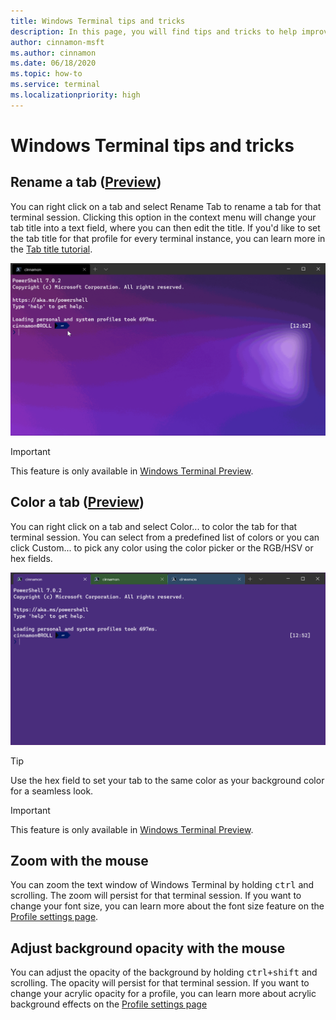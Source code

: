 ```yaml
---
title: Windows Terminal tips and tricks
description: In this page, you will find tips and tricks to help improve your Windows Terminal experience.
author: cinnamon-msft
ms.author: cinnamon
ms.date: 06/18/2020
ms.topic: how-to
ms.service: terminal
ms.localizationpriority: high
---
```


# Windows Terminal tips and tricks

## Rename a tab ([Preview](https://aka.ms/terminal-preview/))

You can right click on a tab and select Rename Tab to rename a tab for that terminal session. Clicking this option in the context menu will change your tab title into a text field, where you can then edit the title. If you'd like to set the tab title for that profile for every terminal instance, you can learn more in the [Tab title tutorial](./tutorials/tab-title.md).

![Windows Terminal tab rename](./images/tab-rename.gif)

> [!IMPORTANT]
> This feature is only available in [Windows Terminal Preview](https://aka.ms/terminal-preview/).

## Color a tab ([Preview](https://aka.ms/terminal-preview/))

You can right click on a tab and select Color... to color the tab for that terminal session. You can select from a predefined list of colors or you can click Custom... to pick any color using the color picker or the RGB/HSV or hex fields.

![Windows Terminal tab color](./images/tab-color.png)

> [!TIP]
> Use the hex field to set your tab to the same color as your background color for a seamless look.

> [!IMPORTANT]
> This feature is only available in [Windows Terminal Preview](https://aka.ms/terminal-preview/).

## Zoom with the mouse

You can zoom the text window of Windows Terminal by holding <kbd>ctrl</kbd> and scrolling. The zoom will persist for that terminal session. If you want to change your font size, you can learn more about the font size feature on the [Profile settings page](./customize-settings/profile-settings#text-settings).

## Adjust background opacity with the mouse

You can adjust the opacity of the background by holding <kbd>ctrl+shift</kbd> and scrolling. The opacity will persist for that terminal session. If you want to change your acrylic opacity for a profile, you can learn more about acrylic background effects on the [Profile settings page](./customize-settings/profile-settings#acrylic-settings)
